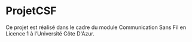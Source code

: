 # ProjetCSF
Ce projet est réalisé dans le cadre du module Communication Sans Fil en Licence 1 à l’Université 
Côte D'Azur.





